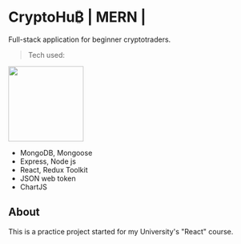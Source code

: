 # CryptoHu₿ | MERN | 

Full-stack application for beginner cryptotraders.

> Tech used:

<img src="https://user-images.githubusercontent.com/69424907/176843480-502654d1-8041-4ff7-a8aa-c51eb13bcca7.png" width="150">

- MongoDB, Mongoose
- Express, Node js
- React, Redux Toolkit
- JSON web token
- ChartJS

## About

This is a practice project started for my University's "React" course.

